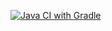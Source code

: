 [![Java CI with Gradle](https://github.com/Alexsandr94/Patterns-/actions/workflows/gradle.yml/badge.svg)](https://github.com/Alexsandr94/Patterns-/actions/workflows/gradle.yml)